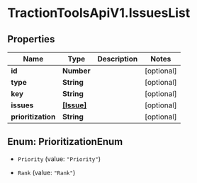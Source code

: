 # TractionToolsApiV1.IssuesList

## Properties
Name | Type | Description | Notes
------------ | ------------- | ------------- | -------------
**id** | **Number** |  | [optional] 
**type** | **String** |  | [optional] 
**key** | **String** |  | [optional] 
**issues** | [**[Issue]**](Issue.md) |  | [optional] 
**prioritization** | **String** |  | [optional] 


<a name="PrioritizationEnum"></a>
## Enum: PrioritizationEnum


* `Priority` (value: `"Priority"`)

* `Rank` (value: `"Rank"`)




